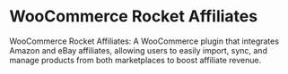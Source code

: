 # WooCommerce Rocket Affiliates
WooCommerce Rocket Affiliates: A WooCommerce plugin that integrates Amazon and eBay affiliates, allowing users to easily import, sync, and manage products from both marketplaces to boost affiliate revenue.
